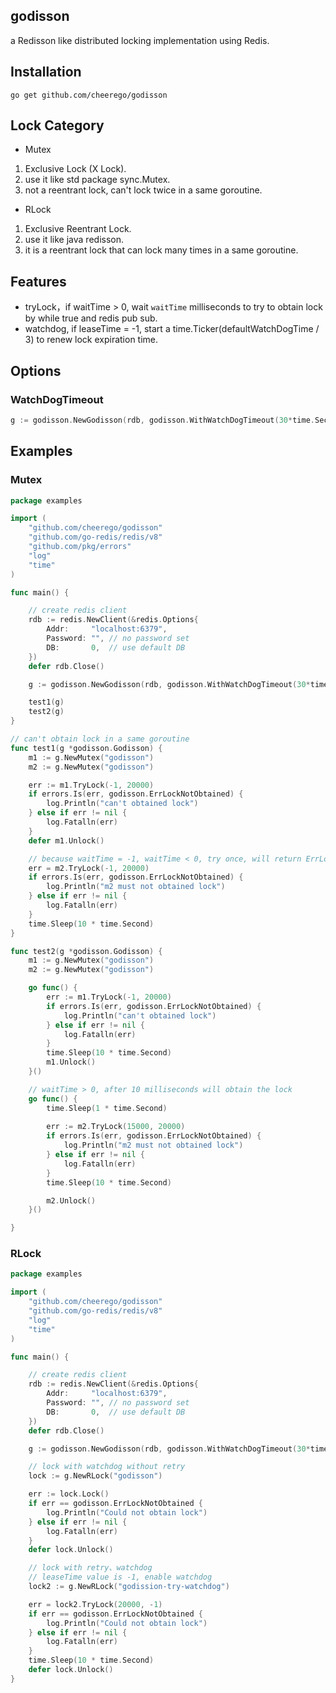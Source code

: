 ## godisson

a Redisson like distributed locking implementation using Redis.

## Installation

```shell
go get github.com/cheerego/godisson
```


## Lock Category

* Mutex
1. Exclusive Lock (X Lock).
2. use it like std package sync.Mutex.
3. not a reentrant lock, can't lock twice in a same goroutine.

* RLock
1. Exclusive Reentrant Lock.
2. use it like java redisson.
3. it is a reentrant lock that can lock many times in a same goroutine.

## Features

* tryLock，if waitTime > 0, wait `waitTime` milliseconds to try to obtain lock by while true and redis pub sub.
* watchdog, if leaseTime = -1, start a time.Ticker(defaultWatchDogTime / 3) to renew lock expiration time.

## Options

### WatchDogTimeout

```go
g := godisson.NewGodisson(rdb, godisson.WithWatchDogTimeout(30*time.Second))
```


## Examples


### Mutex 

```go
package examples

import (
	"github.com/cheerego/godisson"
	"github.com/go-redis/redis/v8"
	"github.com/pkg/errors"
	"log"
	"time"
)

func main() {

	// create redis client
	rdb := redis.NewClient(&redis.Options{
		Addr:     "localhost:6379",
		Password: "", // no password set
		DB:       0,  // use default DB
	})
	defer rdb.Close()

	g := godisson.NewGodisson(rdb, godisson.WithWatchDogTimeout(30*time.Second))

	test1(g)
	test2(g)
}

// can't obtain lock in a same goroutine
func test1(g *godisson.Godisson) {
	m1 := g.NewMutex("godisson")
	m2 := g.NewMutex("godisson")

	err := m1.TryLock(-1, 20000)
	if errors.Is(err, godisson.ErrLockNotObtained) {
		log.Println("can't obtained lock")
	} else if err != nil {
		log.Fatalln(err)
	}
	defer m1.Unlock()

	// because waitTime = -1, waitTime < 0, try once, will return ErrLockNotObtained
	err = m2.TryLock(-1, 20000)
	if errors.Is(err, godisson.ErrLockNotObtained) {
		log.Println("m2 must not obtained lock")
	} else if err != nil {
		log.Fatalln(err)
	}
	time.Sleep(10 * time.Second)
}

func test2(g *godisson.Godisson) {
	m1 := g.NewMutex("godisson")
	m2 := g.NewMutex("godisson")

	go func() {
		err := m1.TryLock(-1, 20000)
		if errors.Is(err, godisson.ErrLockNotObtained) {
			log.Println("can't obtained lock")
		} else if err != nil {
			log.Fatalln(err)
		}
		time.Sleep(10 * time.Second)
		m1.Unlock()
	}()

	// waitTime > 0, after 10 milliseconds will obtain the lock
	go func() {
		time.Sleep(1 * time.Second)
		
		err := m2.TryLock(15000, 20000)
		if errors.Is(err, godisson.ErrLockNotObtained) {
			log.Println("m2 must not obtained lock")
		} else if err != nil {
			log.Fatalln(err)
		}
		time.Sleep(10 * time.Second)

		m2.Unlock()
	}()

}

```


### RLock
```go
package examples

import (
	"github.com/cheerego/godisson"
	"github.com/go-redis/redis/v8"
	"log"
	"time"
)

func main() {

	// create redis client
	rdb := redis.NewClient(&redis.Options{
		Addr:     "localhost:6379",
		Password: "", // no password set
		DB:       0,  // use default DB
	})
	defer rdb.Close()

	g := godisson.NewGodisson(rdb, godisson.WithWatchDogTimeout(30*time.Second))

	// lock with watchdog without retry
	lock := g.NewRLock("godisson")

	err := lock.Lock()
	if err == godisson.ErrLockNotObtained {
		log.Println("Could not obtain lock")
	} else if err != nil {
		log.Fatalln(err)
	}
	defer lock.Unlock()

	// lock with retry、watchdog
	// leaseTime value is -1, enable watchdog
	lock2 := g.NewRLock("godission-try-watchdog")

	err = lock2.TryLock(20000, -1)
	if err == godisson.ErrLockNotObtained {
		log.Println("Could not obtain lock")
	} else if err != nil {
		log.Fatalln(err)
	}
	time.Sleep(10 * time.Second)
	defer lock.Unlock()
}

```